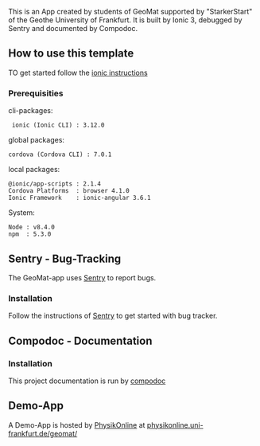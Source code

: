 This is an App created by students of GeoMat supported by "StarkerStart" of the Geothe University of Frankfurt.
It is built by Ionic 3, debugged by Sentry and documented by Compodoc.

## How to use this template

TO get started follow the [ionic instructions](http://ionicframework.com/docs/intro/installation/)

### Prerequisities


cli-packages:

     ionic (Ionic CLI) : 3.12.0

global packages:

    cordova (Cordova CLI) : 7.0.1

local packages:

    @ionic/app-scripts : 2.1.4
    Cordova Platforms  : browser 4.1.0
    Ionic Framework    : ionic-angular 3.6.1

System:

    Node : v8.4.0
    npm  : 5.3.0

## Sentry - Bug-Tracking
The GeoMat-app uses [Sentry](https://sentry.io) to report bugs.
### Installation
Follow the instructions of [Sentry](https://gonehybrid.com/how-to-log-errors-in-your-ionic-2-app-with-sentry/) to get started with bug tracker.

## Compodoc - Documentation
### Installation
This project documentation is run by [compodoc](https://compodoc.github.io/website/)

## Demo-App
A Demo-App is hosted by [PhysikOnline](https://physikonline.uni-frankfurt.de) at [physikonline.uni-frankfurt.de/geomat/](https://physikonline.uni-frankfurt.de/geomat/)
